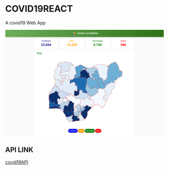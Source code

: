 # COVID19REACT
A covid19 Web App

![image](./src/assest/covid19.ethicalhub.tech.png)

## API LINK
[covid19API](https://github.com/Ethical-Ralph/NGRCOVID19API#readme)
